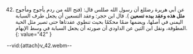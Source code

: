 42. عن أبي هريرة رضللع أن رسول الله صللس قال: (فتح الله من ردم يأجوج ومأجوج **مثل هذه وعقد بيده تسعين** ). قال ابن حجر: وعقد التسعين أن يجعل طرف السبابة اليمنى في أصلها، ويضمها ضمًا محكمًا بحيث تنطوي عقدتاها حتى تصير مثل الحية المطوقة، ونقل ابن التين عن الداودي أن صورته أن يجعل السبابة في وسط الإبهام.
{: value="42" }

--vid:{attach}v_42.webm--

